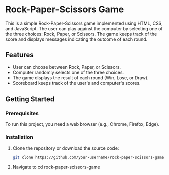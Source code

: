 # Rock-Paper-Scissors Game

This is a simple Rock-Paper-Scissors game implemented using HTML, CSS, and JavaScript. The user can play against the computer by selecting one of the three choices: Rock, Paper, or Scissors. The game keeps track of the score and displays messages indicating the outcome of each round.

## Features

- User can choose between Rock, Paper, or Scissors.
- Computer randomly selects one of the three choices.
- The game displays the result of each round (Win, Lose, or Draw).
- Scoreboard keeps track of the user's and computer's scores.

## Getting Started

### Prerequisites

To run this project, you need a web browser (e.g., Chrome, Firefox, Edge).

### Installation

1. Clone the repository or download the source code:

   ```bash
   git clone https://github.com/your-username/rock-paper-scissors-game.git

2. Navigate to 
   cd rock-paper-scissors-game
